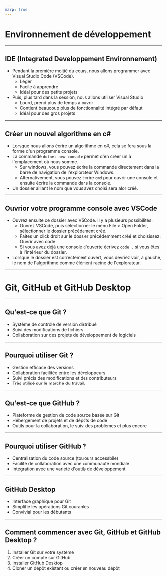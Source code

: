```yaml
---
marp: true
---
```


# Environnement de développement

---

## IDE (Integrated Developpement Environnement)
- Pendant la première moitié du cours, nous allons programmer avec Visual Studio Code (VSCode).
  - Léger
  - Facile à apprendre
  - Idéal pour des petits projets
- Puis, plus tard dans la session, nous allons utiliser Visual Studio
  - Lourd, prend plus de temps à ouvrir
  - Contient beaucoup plus de fonctionnalité intégré par défaut
  - Idéal pour des gros projets

---

## Créer un nouvel algorithme en c#
- Lorsque nous allons écrire un algorithme en c#, cela se fera sous la forme d'un programme console.
- La commande `dotnet new console` permet d'en créer un à l'emplacement où nous somme.
  - Sur windows, vous pouvez écrire la commande directement dans la barre de navigation de l'explorateur Windows.
  - Alternativement, vous pouvez écrire `cmd` pour ouvrir une console et ensuite écrire la commande dans la console.
- Un dossier aillant le nom que vous avez choisi sera alor créé.

---

## Ouvrior votre programme console avec VSCode
- Ouvrez ensuite ce dossier avec VSCode. Il y a plusieurs possibilités:
  - Ouvrez VSCode, puis sélectionner le menu File > Open Folder, sélectionner le dossier précédement créé.
  - Faites un click droit sur le dossier précédemment créé et choisissez: Ouvrir avec code
  - Si vous avez déjà une console d'ouverte écrivez `code .` si vous êtes à l'intérieur du dossier.
- Lorsque le dossier est correctement ouvert, vous devriez voir, à gauche, le nom de l'algorithme comme élément racine de l'explorateur.


---

# Git, GitHub et GitHub Desktop

---

## Qu'est-ce que Git ?
- Système de contrôle de version distribué
- Suivi des modifications de fichiers
- Collaboration sur des projets de développement de logiciels

---

## Pourquoi utiliser Git ?
- Gestion efficace des versions
- Collaboration facilitée entre les développeurs
- Suivi précis des modifications et des contributeurs
- Très utilisé sur le marché du travail.

---

## Qu'est-ce que GitHub ?
- Plateforme de gestion de code source basée sur Git
- Hébergement de projets et de dépôts de code
- Outils pour la collaboration, le suivi des problèmes et plus encore

---

## Pourquoi utiliser GitHub ?
- Centralisation du code source (toujours accessbile)
- Facilité de collaboration avec une communauté mondiale
- Intégration avec une variété d'outils de développement

---

## GitHub Desktop
- Interface graphique pour Git
- Simplifie les opérations Git courantes
- Convivial pour les débutants

---

## Comment commencer avec Git, GitHub et GitHub Desktop ?
1. Installer Git sur votre système
2. Créer un compte sur GitHub
3. Installer GitHub Desktop
4. Cloner un dépôt existant ou créer un nouveau dépôt

